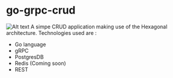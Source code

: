 # go-grpc-crud
![Alt text](https://github.com/AntonyIS/go-grpc-crud/Docs/hex_arch_1.png?raw=true "Optional Title")
A simpe CRUD application making use of the Hexagonal architecture. Technologies used are :
* Go language
* gRPC
* PostgresDB
* Redis (Coming soon)
* REST 
